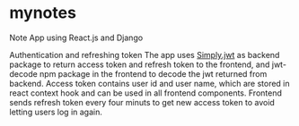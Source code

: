 # mynotes
Note App using React.js and Django

Authentication and refreshing token
The app uses [Simply.jwt](https://django-rest-framework-simplejwt.readthedocs.io/en/latest/index.html) as backend package to return access token and refresh token to the frontend,
and jwt-decode npm package in the frontend to decode the jwt returned from backend.
Access token contains user id and user name, which are stored in react context hook and can be used in all frontend components.
Frontend sends refresh token every four minuts to get new access token to avoid letting users log in again.
